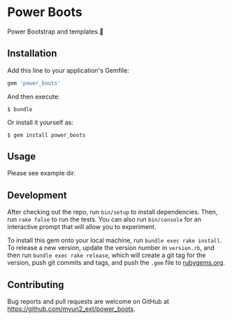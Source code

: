 # Power Boots

Power Bootstrap and templates.:boot:

## Installation

Add this line to your application's Gemfile:

```ruby
gem 'power_boots'
```

And then execute:

    $ bundle

Or install it yourself as:

    $ gem install power_boots

## Usage

Please see example dir.

## Development

After checking out the repo, run `bin/setup` to install dependencies. Then, run `rake false` to run the tests. You can also run `bin/console` for an interactive prompt that will allow you to experiment.

To install this gem onto your local machine, run `bundle exec rake install`. To release a new version, update the version number in `version.rb`, and then run `bundle exec rake release`, which will create a git tag for the version, push git commits and tags, and push the `.gem` file to [rubygems.org](https://rubygems.org).

## Contributing

Bug reports and pull requests are welcome on GitHub at https://github.com/myun2_ext/power_boots.

